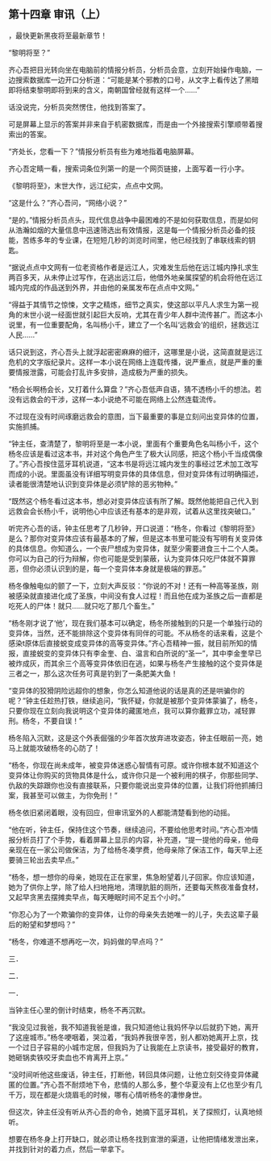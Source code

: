 ## 第十四章 审讯（上）
，最快更新黑夜将至最新章节！

“黎明将至？”

齐心吾把目光转向坐在电脑前的情报分析员，分析员会意，立刻开始操作电脑，一边搜索数据库一边开口分析道：“可能是某个邪教的口号，从文字上看传达了黑暗即将结束黎明即将到来的含义，南朝国曾经就有这样一个……”

话没说完，分析员突然愣住，他找到答案了。

可是屏幕上显示的答案并非来自于机密数据库，而是由一个外接搜索引擎顺带着搜索出的答案。

“齐处长，您看一下？”情报分析员有些为难地指着电脑屏幕。

齐心吾定睛一看，搜索词条位列第一的是一个网页链接，上面写着一行小字。

《黎明将至》，末世大作，远江纪实，点点中文网。

“这是什么？”齐心吾问，“网络小说？”

“是的。”情报分析员点头，现代信息战争中最困难的不是如何获取信息，而是如何从浩瀚如烟的大量信息中迅速筛选出有效情报，这是每一个情报分析员必备的技能，苦练多年的专业课，在短短几秒的浏览时间里，他已经找到了串联线索的钥匙。

“据说点点中文网有一位老资格作者是远江人，灾难发生后他在远江城内挣扎求生两百多天，从未停止过写作，在逃出远江后，他借外地亲属探望的机会将他在远江城内完成的作品送到外界，并由他的亲属发布在点点中文网。”

“得益于其情节之惊悚，文字之精炼，细节之真实，使这部以平凡人求生为第一视角的末世小说一经面世就引起巨大反响，尤其在青少年人群中流传甚广。而这本小说里，有一位重要配角，名叫杨小千，建立了一个名叫‘远救会’的组织，拯救远江人民……”

话只说到这，齐心吾头上就浮起密密麻麻的细汗，这哪里是小说，这简直就是远江危机的文字版纪录片。这样一本小说在网络上连载传播，说严重点，就是严重的重要情报泄露，可能会打乱许多安排，造成极为严重的损失。

“杨会长啊杨会长，又打着什么算盘？”齐心吾低声自语，猜不透杨小千的想法。若没有远救会的干涉，这样一本小说绝不可能在网络上公然连载流传。

不过现在没有时间琢磨远救会的意图，当下最重要的事是立刻问出变异体的位置，实施抓捕。

“钟主任，查清楚了，黎明将至是一本小说，里面有个重要角色名叫杨小千，这个杨冬应该是看过这本书，并对这个角色产生了极大认同感，把这个杨小千当成偶像了。”齐心吾按住蓝牙耳机说道，“这本书是将远江城内发生的事经过艺术加工改写而成的小说。里面虽没有详细写明变异体的具体信息，但对变异体有过明确描述，读者能很清楚地认识到变异体是必须铲除的恶劣物种。”

“既然这个杨冬看过这本书，想必对变异体应该有所了解。既然他能把自己代入到远救会会长杨小千，说明他心中应该还有基本的是非观，试着从这里找突破口。”

听完齐心吾的话，钟主任思考了几秒钟，开口说道：“杨冬，你看过《黎明将至》是么？那你对变异体应该有最基本的了解，但是这本书里可能没有写明有关变异体的具体信息。你知道么，一个丧尸想成为变异体，就至少需要进食三十二个人类。你可以为自己的行为辩解，你也可能是受到蒙蔽，认为变异体只吃尸体就不算罪恶，但你必须认识到的是，每一个变异体本身就是极端的罪恶。”

杨冬像触电似的颤了一下，立刻大声反驳：“你说的不对！还有一种高等圣族，刚被感染就直接进化成了圣族，中间没有食人过程！而且他在成为圣族之后一直都是吃死人的尸体！就只……就只吃了那几个畜生。”

“杨冬刚才说了‘他’，现在我们基本可以确定，杨冬所接触到的只是一个单独行动的变异体，当然，还不能排除这个变异体有同伴的可能。不从杨冬的话来看，这是个感染t原体后直接蜕变成变异体的高等变异体。”齐心吾精神一振，就目前所知的情报，直接蜕变的变异体只有李金奎、白、温言和白所说的“圣一”，其中李金奎早已被炸成灰，而其余三个高等变异体依旧在逃，如果与杨冬产生接触的这个变异体是三者之一，那么这次任务可真是钓到了一条肥美大鱼！

“变异体的狡猾阴险远超你的想象，你怎么知道他说的话是真的还是哄骗你的呢？”钟主任趁热打铁，继续追问，“我怀疑，你就是被那个变异体蒙骗了，杨冬，只要你现在立刻向我说明这个变异体的藏匿地点，我可以算你戴罪立功，减轻罪刑。杨冬，不要自误！”

杨冬陷入沉默，这是这个外表倔强的少年首次放弃进攻姿态，钟主任眼前一亮，她马上就能攻破杨冬的心防了！

“杨冬，你现在尚未成年，被变异体迷惑心智情有可原。或许你根本就不知道这个变异体让你购买的货物具体是什么，或许你只是一个被利用的棋子，你那些同学、仇敌的失踪跟你也没有直接联系，只要你能说出变异体的位置，让我们将他抓捕归案，我甚至可以做主，为你免刑！”

杨冬依旧紧闭着眼，没有回应，但审讯室外的人都能清楚看到他的动摇。

“他在听，钟主任，保持住这个节奏，继续追问，不要给他思考时间。”齐心吾冲情报分析员打了个手势，看着屏幕上显示的内容，补充道，“提一提他的母亲，他母亲现在在一家公司做保洁，为了给杨冬凑学费，他母亲除了保洁工作，每天早上还要骑三轮出去卖早点。”

“杨冬，想一想你的母亲，她现在正在家里，焦急盼望着儿子回家。你应该知道，她为了供你上学，除了给人扫地拖地，清理肮脏的厕所，还要每天熬夜准备食材，又起早贪黑去摆摊卖早点，每天睡眠时间不足五个小时。”

“你忍心为了一个欺骗你的变异体，让你的母亲失去她唯一的儿子，失去这辈子最后的盼望和梦想吗？”

“杨冬，你难道不想再吃一次，妈妈做的早点吗？”

三．

二．

一．

当钟主任心里的倒计时结束，杨冬不再沉默。

“我没见过我爸，我不知道我爸是谁，我只知道他让我妈怀孕以后就扔下她，离开了这座城市。”杨冬哽咽着，哭泣着，“我妈养我很辛苦，别人都劝她离开上京，找一个过日子容易的小城市定居，但我妈为了让我能在上京读书，接受最好的教育，她砸锅卖铁咬牙卖血也不肯离开上京。”

“没时间听他这些废话，钟主任，打断他，转回具体问题，让他立刻交待变异体藏匿的位置。”齐心吾不耐烦地下令，悲情的人那么多，整个华夏没有上亿也至少有几千万，现在都是火烧眉毛的时候，哪有心情听杨冬的凄惨身世。

但这次，钟主任没有听从齐心吾的命令，她摘下蓝牙耳机，关了探照灯，认真地倾听。

想要在杨冬身上打开缺口，就必须让杨冬找到宣泄的渠道，让他把情绪发泄出来，并找到针对的着力点，然后一举拿下。

